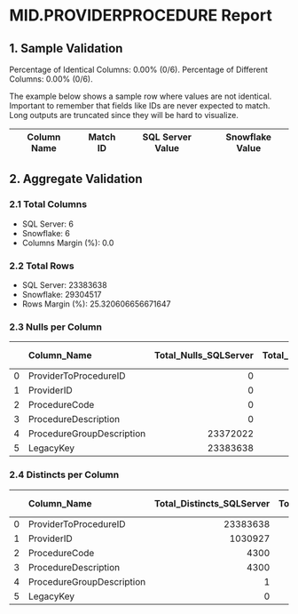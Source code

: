# MID.PROVIDERPROCEDURE Report

## 1. Sample Validation

Percentage of Identical Columns: 0.00% (0/6).
Percentage of Different Columns: 0.00% (0/6).

The example below shows a sample row where values are not identical. Important to remember that fields like IDs are never expected to match. Long outputs are truncated since they will be hard to visualize.

| Column Name   | Match ID   | SQL Server Value   | Snowflake Value   |
|---------------|------------|--------------------|-------------------|

## 2. Aggregate Validation

### 2.1 Total Columns
- SQL Server: 6
- Snowflake: 6
- Columns Margin (%): 0.0

### 2.2 Total Rows
- SQL Server: 23383638
- Snowflake: 29304517
- Rows Margin (%): 25.320606656671647

### 2.3 Nulls per Column
|    | Column_Name               |   Total_Nulls_SQLServer |   Total_Nulls_Snowflake |   Margin (%) |
|---:|:--------------------------|------------------------:|------------------------:|-------------:|
|  0 | ProviderToProcedureID     |                       0 |                       0 |          0   |
|  1 | ProviderID                |                       0 |                       0 |          0   |
|  2 | ProcedureCode             |                       0 |                       0 |          0   |
|  3 | ProcedureDescription      |                       0 |                       0 |          0   |
|  4 | ProcedureGroupDescription |                23372022 |                29289793 |         25.3 |
|  5 | LegacyKey                 |                23383638 |                29304517 |         25.3 |

### 2.4 Distincts per Column
|    | Column_Name               |   Total_Distincts_SQLServer |   Total_Distincts_Snowflake |   Margin (%) |
|---:|:--------------------------|----------------------------:|----------------------------:|-------------:|
|  0 | ProviderToProcedureID     |                    23383638 |                    25924553 |         10.9 |
|  1 | ProviderID                |                     1030927 |                     1066474 |          3.4 |
|  2 | ProcedureCode             |                        4300 |                        4300 |          0   |
|  3 | ProcedureDescription      |                        4300 |                        4300 |          0   |
|  4 | ProcedureGroupDescription |                           1 |                           1 |          0   |
|  5 | LegacyKey                 |                           0 |                           0 |          0   |